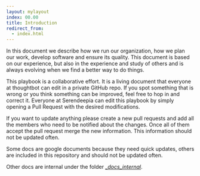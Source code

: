 ```yaml
---
layout: mylayout
index: 00.00
title: Introduction
redirect_from:
  - index.html
---
```


In this document we describe how we run our organization, how we plan our work, develop software and ensure its quality. This document is based on our experience, but also in the experience and study of others and is always evolving when we find a better way to do things.

This playbook is a collaborative effort. It is a living document that everyone at thoughtbot can edit in a private GitHub repo. If you spot something that is wrong or you think something can be improved, feel free to hop in and correct it. Everyone at Serendeepia can edit this playbook by simply opening a Pull Request with the desired modifications. 

If you want to update anything please create a new pull requests and add all the members who need to be notified about the changes. Once all of them accept the pull request merge the new information. This information should not be updated often.

Some docs are google documents because they need quick updates, others are included in this repository and should not be updated often.

Other docs are internal under the folder _[_docs_internal](https://github.com/serendeepia/playbook/tree/master/_docs_internal)_.